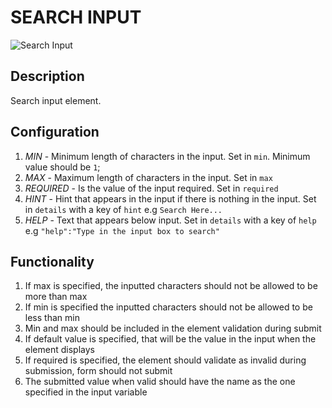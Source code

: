 # SEARCH INPUT

![Search Input](https://i.postimg.cc/tCzpnprH/search-input-dsv2.png)

## Description

Search input element.

## Configuration

1. *MIN* - Minimum length of characters in the input. Set in `min`. Minimum value should be `1`;
2. *MAX* - Maximum length of characters in the input. Set in `max`
3. *REQUIRED* - Is the value of the input required. Set in `required`
4. *HINT* - Hint that appears in the input if there is nothing in the input. Set in `details` with a key of `hint` e.g `Search Here...`
5. *HELP* - Text that appears below input. Set in `details` with a key of `help` e.g `"help":"Type in the input box to search"`

## Functionality

1. If max is specified, the inputted characters should not be allowed to be more than max
2. If min is specified the inputted characters should not be allowed to be less than min
3. Min and max should be included in the element validation during submit
4. If default value is specified, that will be the value in the input when the element displays
5. If required is specified, the element should validate as invalid during submission, form should not submit
6. The submitted value when valid should have the name as the one specified in the input variable
